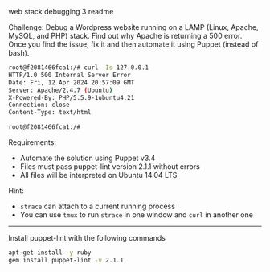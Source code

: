 web stack debugging 3 readme

Challenge: Debug a Wordpress website running on a LAMP (Linux, Apache, MySQL, and PHP) stack. Find out why Apache is returning a 500 error. Once you find the issue, fix it and then automate it using Puppet (instead of bash).

```bash
root@f2081466fca1:/# curl -Is 127.0.0.1
HTTP/1.0 500 Internal Server Error
Date: Fri, 12 Apr 2024 20:57:09 GMT
Server: Apache/2.4.7 (Ubuntu)
X-Powered-By: PHP/5.5.9-1ubuntu4.21
Connection: close
Content-Type: text/html

root@f2081466fca1:/#
```

Requirements:
- Automate the solution using Puppet v3.4
- Files must pass puppet-lint version 2.1.1 without errors
- All files will be interpreted on Ubuntu 14.04 LTS

Hint:
-  `strace` can attach to a current running process
- You can use `tmux` to run `strace` in one window and `curl` in another one

----
Install puppet-lint with the following commands
```bash
apt-get install -y ruby
gem install puppet-lint -v 2.1.1
```
